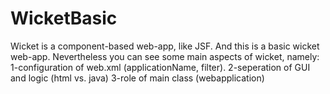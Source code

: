 WicketBasic
===========

Wicket is a component-based web-app, like JSF. And this is a basic wicket web-app. Nevertheless you can see 
some main aspects of wicket, namely: 
1-configuration of web.xml (applicationName, filter). 
2-seperation of GUI and logic (html vs. java)
3-role of main class (webapplication)

